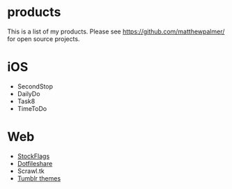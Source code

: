 products
========

This is a list of my products. Please see https://github.com/matthewpalmer/ for open source projects.

iOS
=== 
- SecondStop
- DailyDo
- Task8
- TimeToDo

Web
===
- [StockFlags](http://www.stockflags.org/)
- [Dotfileshare](http://dotfileshare.herokuapp.com/)
- Scrawl.tk
- [Tumblr themes](http://www.tumblr.com/themes/by/matthew-palmer)
